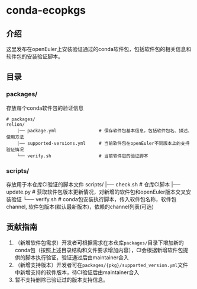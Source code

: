 # conda-ecopkgs

## 介绍

这里发布在openEuler上安装验证通过的conda软件包，包括软件包的相关信息和软件包的安装验证脚本。

## 目录
### packages/
存放每个conda软件包的验证信息
```
# packages/
relion/
	|── package.yml                # 保存软件包基本信息，包括软件包名、描述、使用方法
	|── supported-versions.yml     # 当前软件包在openEuler不同版本上的支持验证情况
	└── verify.sh                  # 当前软件包的验证脚本
```

### scripts/
存放用于本仓库CI验证的脚本文件
scripts/
	|── check.sh                   # 仓库CI脚本
	|── update.py                  # 获取软件包版本更新情况，对新增的软件包和openEuler版本交叉安装验证
	└── verify.sh                  # conda包安装执行脚本，传入软件包名称，软件包channel, 软件包版本(默认最新版本)，依赖的channel列表(可选)

## 贡献指南
1. （新增软件包需求）开发者可根据需求在本仓库`packages/`目录下增加新的conda包（按照上述目录结构和文件要求增加内容），CI会根据新增软件包提供的脚本执行验证，验证通过后由maintainer合入
2. （新增支持版本）开发者可在`packages/{pkg}/supported_version.yml`文件中新增支持的软件版本，待CI验证后由maintainer合入
3. 暂不支持删除已验证过的版本支持信息。
